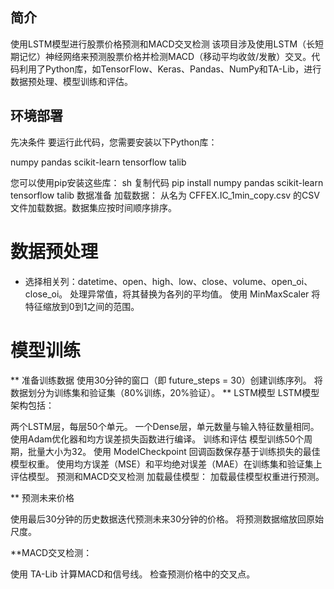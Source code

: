 ## 简介
使用LSTM模型进行股票价格预测和MACD交叉检测 该项目涉及使用LSTM（长短期记忆）神经网络来预测股票价格并检测MACD（移动平均收敛/发散）交叉。代码利用了Python库，如TensorFlow、Keras、Pandas、NumPy和TA-Lib，进行数据预处理、模型训练和评估。

## 环境部署
先决条件 要运行此代码，您需要安装以下Python库：

numpy pandas scikit-learn tensorflow talib 

您可以使用pip安装这些库：
sh 复制代码 pip install numpy pandas scikit-learn tensorflow talib 数据准备 加载数据： 从名为 CFFEX.IC_1min_copy.csv 的CSV文件加载数据。数据集应按时间顺序排序。

# 数据预处理

* 选择相关列：datetime、open、high、low、close、volume、open_oi、close_oi。 处理异常值，将其替换为各列的平均值。 
  使用 MinMaxScaler 将特征缩放到0到1之间的范围。 
  
# 模型训练
** 准备训练数据
使用30分钟的窗口（即 future_steps = 30）创建训练序列。 将数据划分为训练集和验证集（80%训练，20%验证）。 
** LSTM模型 LSTM模型架构包括：

两个LSTM层，每层50个单元。 一个Dense层，单元数量与输入特征数量相同。 使用Adam优化器和均方误差损失函数进行编译。 训练和评估 模型训练50个周期，批量大小为32。 使用 ModelCheckpoint 回调函数保存基于训练损失的最佳模型权重。 使用均方误差（MSE）和平均绝对误差（MAE）在训练集和验证集上评估模型。 预测和MACD交叉检测 加载最佳模型： 加载最佳模型权重进行预测。

** 预测未来价格  

使用最后30分钟的历史数据迭代预测未来30分钟的价格。 将预测数据缩放回原始尺度。   

**MACD交叉检测：

使用 TA-Lib 计算MACD和信号线。 检查预测价格中的交叉点。